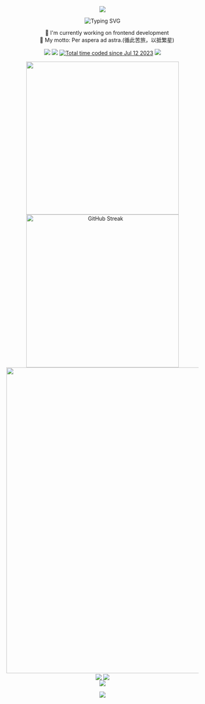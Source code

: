 <p align="center">
  <img
    src="https://capsule-render.vercel.app/api?type=waving&color=timeGradient&height=300&&section=header&text=HI%20THERE&fontSize=90&fontAlign=50&fontAlignY=30&desc=I%20am%20LuoMingxiang!&descAlign=50&descSize=30&descAlignY=60&animation=twinkling" />
</p>
<!-- https://github.com/DenverCoder1/readme-typing-svg -->
<p align="center">
  <img
    src="https://readme-typing-svg.demolab.com?font=Fira+Code&weight=700&size=26&pause=1000&color=38BDAE&center=true&vCenter=true&width=600&lines=Welcome+to+my+GitHub+profile+page!;I'm+a+programmer+who+creates%F0%9F%9A%80"
    alt="Typing SVG" />
</p>
<ul align="center">
  <li type="none">🔭 I'm currently working on frontend development</li>
  <li type="none">📖 My motto: Per aspera ad astra.(循此苦旅，以抵繁星)</li>
</ul>
<!-- https://github.com/badges/shields -->
<p align="center">
  <a href="https://github.com/LuoMingxiang"
    ><img
      src="https://img.shields.io/badge/GitHub-LuoMingxiang-blue?logo=github"
  /></a>
  <a href="https://gitee.com/LuoMingxiang"
    ><img src="https://img.shields.io/badge/Gitee-LuoMingxiang-blue?logo=gitee"
  /></a>
  <a href="https://wakatime.com/@0cf0995c-a0d4-40b0-b2eb-fcedeafe1410"
    ><img
      src="https://wakatime.com/badge/user/0cf0995c-a0d4-40b0-b2eb-fcedeafe1410.svg"
      alt="Total time coded since Jul 12 2023"
  /></a>
  <img
    src="https://komarev.com/ghpvc/?username=LuoMingxiang&abbreviated=true" />
</p>

<p align="center">
  <!-- https://github.com/anuraghazra/github-readme-stats -->
  <img
    align="center"
    width="400"
    src="https://github-readme-stats.vercel.app/api?username=LuoMingxiang&theme=tokyonight&bg_color=ffffff00&show_icons=true&hide_border=true&show=reviews&hide_title=true&hide=contribs&count_private=true" />
  <!-- https://github.com/DenverCoder1/github-readme-streak-stats -->
  <img
    align="center"
    width="400"
    src="https://streak-stats.demolab.com?user=LuoMingxiang&theme=tokyonight-duo&hide_border=true&date_format=M%20j%5B%2C%20Y%5D&mode=weekly"
    alt="GitHub Streak" />
  <br />
  <!-- https://github.com/Ashutosh00710/github-readme-activity-graph -->
  <img
    width="800"
    src="https://github-readme-activity-graph.vercel.app/graph?username=LuoMingxiang&theme=tokyo-night&bg_color=ffffff00&hide_border=true&area=true&custom_title=Contribution%20Graph" />
  <br />
  <!-- https://github.com/anuraghazra/github-readme-stats -->
  <img
    align="center"
    src="https://github-readme-stats.vercel.app/api/wakatime?username=LuoMingxiang&theme=transparent&hide_border=true&layout=compact&langs_count=22" />
  <!-- https://github.com/anuraghazra/github-readme-stats -->
  <img
    align="center"
    src="https://github-readme-stats.vercel.app/api/top-langs/?username=LuoMingxiang&theme=transparent&hide_border=true&layout=donut-vertical&langs_count=6" />
  <br />
  <!-- https://github.com/LelouchFR/skill-icons -->
  <img
    align="center"
    src="https://go-skill-icons.vercel.app/api/icons?i=js,ts,html,css,nodejs,tailwindcss,unocss,sass,vue,nuxt,react,pinia,prisma,nestjs,supabase,figma,md,git,au,ai,ps,pr,jquery,mysql,obsidian,git,githubpages,vscode,githubcopilot" />
</p>
<!-- https://github.com/kyechan99/capsule-render -->
<p align="center">
  <img
    src="https://capsule-render.vercel.app/api?type=waving&color=timeGradient&height=300&&section=footer&text=THE%20END&fontSize=90&fontAlign=50&fontAlignY=70&desc=Per%20aspera%20ad%20is%20astra!&descAlign=50&descSize=30&descAlignY=40&animation=twinkling" />
</p>
